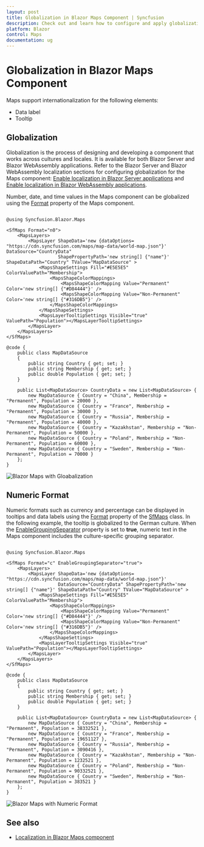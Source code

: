 ```yaml
---
layout: post
title: Globalization in Blazor Maps Component | Syncfusion
description: Check out and learn how to configure and apply globalization feature in the Syncfusion Blazor Maps component.
platform: Blazor
control: Maps
documentation: ug
---
```


# Globalization in Blazor Maps Component

Maps support internationalization for the following elements:

* Data label
* Tooltip

## Globalization

Globalization is the process of designing and developing a component that works across cultures and locales. It is available for both Blazor Server and Blazor WebAssembly applications. Refer to the Blazor Server and Blazor WebAssembly localization sections for configuring globalization for the Maps component: [Enable localization in Blazor Server applications](https://blazor.syncfusion.com/documentation/common/localization#enable-localization-in-blazor-server-application) and [Enable localization in Blazor WebAssembly applications](https://blazor.syncfusion.com/documentation/common/localization#enable-localization-in-blazor-webassembly-application).

Number, date, and time values in the Maps component can be globalized using the [Format](https://help.syncfusion.com/cr/blazor/Syncfusion.Blazor.Maps.SfMaps.html#Syncfusion_Blazor_Maps_SfMaps_Format) property of the Maps component.

```cshtml

@using Syncfusion.Blazor.Maps

<SfMaps Format="n0">
    <MapsLayers>
        <MapsLayer ShapeData='new {dataOptions= "https://cdn.syncfusion.com/maps/map-data/world-map.json"}' DataSource="CountryData"
                   ShapePropertyPath='new string[] {"name"}' ShapeDataPath="Country" TValue="MapDataSource" >
            <MapsShapeSettings Fill="#E5E5E5" ColorValuePath="Membership">
                <MapsShapeColorMappings>
                    <MapsShapeColorMapping Value="Permanent" Color='new string[] {"#D84444"}' />
                    <MapsShapeColorMapping Value="Non-Permanent" Color='new string[] {"#316DB5"}' />
                </MapsShapeColorMappings>
            </MapsShapeSettings>
            <MapsLayerTooltipSettings Visible="true" ValuePath="Population"></MapsLayerTooltipSettings>
        </MapsLayer>
    </MapsLayers>
</SfMaps>

@code {
    public class MapDataSource
    {
        public string Country { get; set; }
        public string Membership { get; set; }
        public double Population { get; set; }
    }

    public List<MapDataSource> CountryData = new List<MapDataSource> {
        new MapDataSource { Country = "China", Membership = "Permanent", Population = 20000 },
        new MapDataSource { Country = "France", Membership = "Permanent", Population = 30000 },
        new MapDataSource { Country = "Russia", Membership = "Permanent", Population = 40000 },
        new MapDataSource { Country = "Kazakhstan", Membership = "Non-Permanent", Population = 50000 },
        new MapDataSource { Country = "Poland", Membership = "Non-Permanent", Population = 60000 },
        new MapDataSource { Country = "Sweden", Membership = "Non-Permanent", Population = 70000 }
    };
}

```

![Blazor Maps with Gloabalization](./images/Internationalization/blazor-maps-globalization.PNG)

## Numeric Format

Numeric formats such as currency and percentage can be displayed in tooltips and data labels using the [Format](https://help.syncfusion.com/cr/blazor/Syncfusion.Blazor.Maps.SfMaps.html#Syncfusion_Blazor_Maps_SfMaps_Format) property of the [SfMaps](https://help.syncfusion.com/cr/blazor/Syncfusion.Blazor.Maps.SfMaps.html) class. In the following example, the tooltip is globalized to the German culture. When the [EnableGroupingSeparator](https://help.syncfusion.com/cr/blazor/Syncfusion.Blazor.Maps.SfMaps.html#Syncfusion_Blazor_Maps_SfMaps_EnableGroupingSeparator) property is set to **true**, numeric text in the Maps component includes the culture-specific grouping separator.

```cshtml

@using Syncfusion.Blazor.Maps

<SfMaps Format="c" EnableGroupingSeparator="true">
    <MapsLayers>
        <MapsLayer ShapeData='new {dataOptions= "https://cdn.syncfusion.com/maps/map-data/world-map.json"}'
                   DataSource="CountryData" ShapePropertyPath='new string[] {"name"}' ShapeDataPath="Country" TValue="MapDataSource" >
            <MapsShapeSettings Fill="#E5E5E5" ColorValuePath="Membership">
                <MapsShapeColorMappings>
                    <MapsShapeColorMapping Value="Permanent" Color='new string[] {"#D84444"}' />
                    <MapsShapeColorMapping Value="Non-Permanent" Color='new string[] {"#316DB5"}' />
                </MapsShapeColorMappings>
            </MapsShapeSettings>
            <MapsLayerTooltipSettings Visible="true" ValuePath="Population"></MapsLayerTooltipSettings>
        </MapsLayer>
    </MapsLayers>
</SfMaps>

@code {
    public class MapDataSource
    {
        public string Country { get; set; }
        public string Membership { get; set; }
        public double Population { get; set; }
    }

    public List<MapDataSource> CountryData = new List<MapDataSource> {
        new MapDataSource { Country = "China", Membership = "Permanent", Population = 38332521 },
        new MapDataSource { Country = "France", Membership = "Permanent", Population = 19651127 },
        new MapDataSource { Country = "Russia", Membership = "Permanent", Population = 3090416 },
        new MapDataSource { Country = "Kazakhstan", Membership = "Non-Permanent", Population = 1232521 },
        new MapDataSource { Country = "Poland", Membership = "Non-Permanent", Population = 90332521 },
        new MapDataSource { Country = "Sweden", Membership = "Non-Permanent", Population = 383521 }
    };
}

```

![Blazor Maps with Numeric Format](./images/Internationalization/blazor-maps-numeric-format.png)

## See also

* [Localization in Blazor Maps component](https://blazor.syncfusion.com/documentation/maps/localization)
